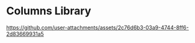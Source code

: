 # Columns Library



https://github.com/user-attachments/assets/2c76d6b3-03a9-4744-8ff6-2d83669931a5

